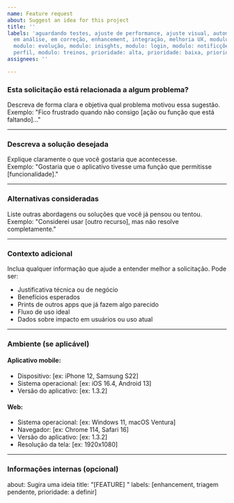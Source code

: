 ```yaml
---
name: Feature request
about: Suggest an idea for this project
title: ''
labels: 'aguardando testes, ajuste de performance, ajuste visual, automação, corrigido,
  em análise, em correção, enhancement, integração, melhoria UX, modulo: cadastro,
  modulo: evolução, modulo: inisghts, modulo: login, modulo: notificções, modulo:
  perfil, modulo: treinos, prioridade: alta, prioridade: baixa, prioridade: média'
assignees: ''

---
```


### Esta solicitação está relacionada a algum problema?
Descreva de forma clara e objetiva qual problema motivou essa sugestão.  
Exemplo: "Fico frustrado quando não consigo [ação ou função que está faltando]..."

---

### Descreva a solução desejada
Explique claramente o que você gostaria que acontecesse.  
Exemplo: "Gostaria que o aplicativo tivesse uma função que permitisse [funcionalidade]."

---

### Alternativas consideradas
Liste outras abordagens ou soluções que você já pensou ou tentou.  
Exemplo: "Considerei usar [outro recurso], mas não resolve completamente."

---

### Contexto adicional
Inclua qualquer informação que ajude a entender melhor a solicitação. Pode ser:

- Justificativa técnica ou de negócio
- Benefícios esperados
- Prints de outros apps que já fazem algo parecido
- Fluxo de uso ideal
- Dados sobre impacto em usuários ou uso atual

---

### Ambiente (se aplicável)

#### Aplicativo mobile:
- Dispositivo: [ex: iPhone 12, Samsung S22]
- Sistema operacional: [ex: iOS 16.4, Android 13]
- Versão do aplicativo: [ex: 1.3.2]

#### Web:
- Sistema operacional: [ex: Windows 11, macOS Ventura]
- Navegador: [ex: Chrome 114, Safari 16]
- Versão do aplicativo: [ex: 1.3.2]
- Resolução da tela: [ex: 1920x1080]

---

### Informações internas (opcional)
about: Sugira uma ideia
title: "[FEATURE] "
labels: [enhancement, triagem pendente, prioridade: a definir]
